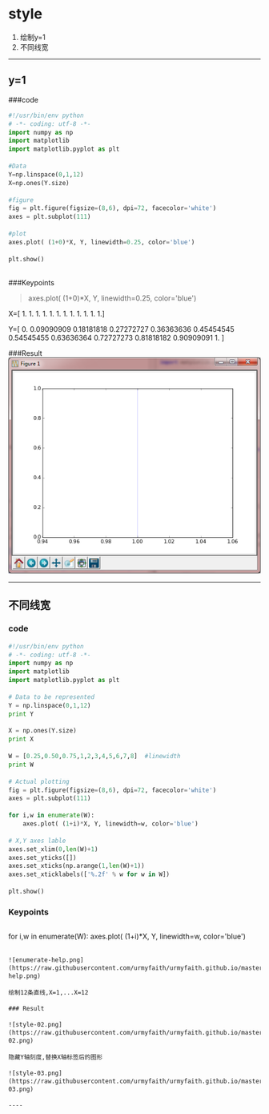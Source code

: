 # style 

1. 绘制y=1
2. 不同线宽

---

## y=1

###code 

```python
#!/usr/bin/env python
# -*- coding: utf-8 -*-
import numpy as np
import matplotlib
import matplotlib.pyplot as plt

#Data
Y=np.linspace(0,1,12)
X=np.ones(Y.size)

#figure
fig = plt.figure(figsize=(8,6), dpi=72, facecolor='white')
axes = plt.subplot(111)

#plot 
axes.plot( (1+0)*X, Y, linewidth=0.25, color='blue')

plt.show()
 
```
###Keypoints

> axes.plot( (1+0)*X, Y, linewidth=0.25, color='blue')

X=[ 1.  1.  1.  1.  1.  1.  1.  1.  1.  1.  1.  1.]

Y=[ 0.          0.09090909  0.18181818  0.27272727  0.36363636  0.45454545
  0.54545455  0.63636364  0.72727273  0.81818182  0.90909091  1.        ]

###Result
![style-01.png](https://raw.githubusercontent.com/urmyfaith/urmyfaith.github.io/master/matplot/matplotGallery/images/style-01.png)

----

## 不同线宽

### code

```python
#!/usr/bin/env python
# -*- coding: utf-8 -*-
import numpy as np
import matplotlib
import matplotlib.pyplot as plt

# Data to be represented
Y = np.linspace(0,1,12)
print Y

X = np.ones(Y.size)
print X

W = [0.25,0.50,0.75,1,2,3,4,5,6,7,8]  #linewidth 
print W

# Actual plotting
fig = plt.figure(figsize=(8,6), dpi=72, facecolor='white')
axes = plt.subplot(111)

for i,w in enumerate(W):
    axes.plot( (1+i)*X, Y, linewidth=w, color='blue')

# X,Y axes lable
axes.set_xlim(0,len(W)+1)
axes.set_yticks([])
axes.set_xticks(np.arange(1,len(W)+1))
axes.set_xticklabels(['%.2f' % w for w in W])

plt.show()

```
### Keypoints
 
> ```python
for i,w in enumerate(W):
    axes.plot( (1+i)*X, Y, linewidth=w, color='blue')
```

![enumerate-help.png](https://raw.githubusercontent.com/urmyfaith/urmyfaith.github.io/master/matplot/matplotGallery/images/enumerate-help.png)

绘制12条直线,X=1,...X=12

### Result

![style-02.png](https://raw.githubusercontent.com/urmyfaith/urmyfaith.github.io/master/matplot/matplotGallery/images/style-02.png)

隐藏Y轴刻度,替换X轴标签后的图形

![style-03.png](https://raw.githubusercontent.com/urmyfaith/urmyfaith.github.io/master/matplot/matplotGallery/images/style-03.png)

----






